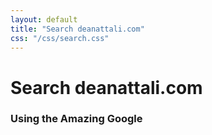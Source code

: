 ```yaml
---
layout: default
title: "Search deanattali.com"
css: "/css/search.css"
---
```


# Search deanattali.com

### Using the Amazing Google

<div id="google-custom-search">
<script async src='https://cse.google.com/cse.js?cx=partner-pub-6753140515841889:2718728490'></script><div class="gcse-searchbox-only"></div>
<gcse:searchbox></gcse:searchbox>
<gcse:searchresults></gcse:searchresults>
</div>
